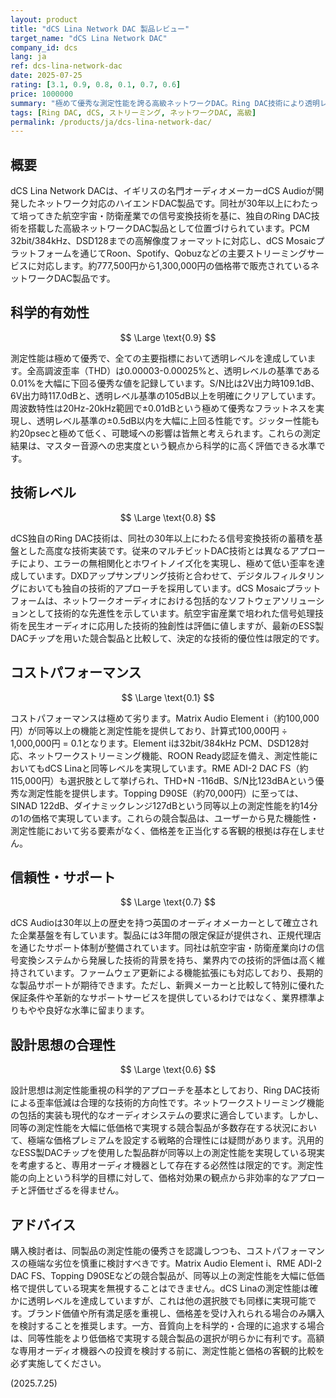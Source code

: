 ```yaml
---
layout: product
title: "dCS Lina Network DAC 製品レビュー"
target_name: "dCS Lina Network DAC"
company_id: dcs
lang: ja
ref: dcs-lina-network-dac
date: 2025-07-25
rating: [3.1, 0.9, 0.8, 0.1, 0.7, 0.6]
price: 1000000
summary: "極めて優秀な測定性能を誇る高級ネットワークDAC。Ring DAC技術により透明レベルの音質を実現するが、同等性能を大幅に下回る価格で提供する競合製品が多数存在するため、コストパフォーマンスは極めて劣る。"
tags: [Ring DAC, dCS, ストリーミング, ネットワークDAC, 高級]
permalink: /products/ja/dcs-lina-network-dac/
---
```

## 概要

dCS Lina Network DACは、イギリスの名門オーディオメーカーdCS Audioが開発したネットワーク対応のハイエンドDAC製品です。同社が30年以上にわたって培ってきた航空宇宙・防衛産業での信号変換技術を基に、独自のRing DAC技術を搭載した高級ネットワークDAC製品として位置づけられています。PCM 32bit/384kHz、DSD128までの高解像度フォーマットに対応し、dCS Mosaicプラットフォームを通じてRoon、Spotify、Qobuzなどの主要ストリーミングサービスに対応します。約777,500円から1,300,000円の価格帯で販売されているネットワークDAC製品です。

## 科学的有効性

$$ \Large \text{0.9} $$

測定性能は極めて優秀で、全ての主要指標において透明レベルを達成しています。全高調波歪率（THD）は0.00003-0.00025%と、透明レベルの基準である0.01%を大幅に下回る優秀な値を記録しています。S/N比は2V出力時109.1dB、6V出力時117.0dBと、透明レベル基準の105dB以上を明確にクリアしています。周波数特性は20Hz-20kHz範囲で±0.01dBという極めて優秀なフラットネスを実現し、透明レベル基準の±0.5dB以内を大幅に上回る性能です。ジッター性能も約20psecと極めて低く、可聴域への影響は皆無と考えられます。これらの測定結果は、マスター音源への忠実度という観点から科学的に高く評価できる水準です。

## 技術レベル

$$ \Large \text{0.8} $$

dCS独自のRing DAC技術は、同社の30年以上にわたる信号変換技術の蓄積を基盤とした高度な技術実装です。従来のマルチビットDAC技術とは異なるアプローチにより、エラーの無相関化とホワイトノイズ化を実現し、極めて低い歪率を達成しています。DXDアップサンプリング技術と合わせて、デジタルフィルタリングにおいても独自の技術的アプローチを採用しています。dCS Mosaicプラットフォームは、ネットワークオーディオにおける包括的なソフトウェアソリューションとして技術的な先進性を示しています。航空宇宙産業で培われた信号処理技術を民生オーディオに応用した技術的独創性は評価に値しますが、最新のESS製DACチップを用いた競合製品と比較して、決定的な技術的優位性は限定的です。

## コストパフォーマンス

$$ \Large \text{0.1} $$

コストパフォーマンスは極めて劣ります。Matrix Audio Element i（約100,000円）が同等以上の機能と測定性能を提供しており、計算式100,000円 ÷ 1,000,000円 = 0.1となります。Element iは32bit/384kHz PCM、DSD128対応、ネットワークストリーミング機能、ROON Ready認証を備え、測定性能においてもdCS Linaと同等レベルを実現しています。RME ADI-2 DAC FS（約115,000円）も選択肢として挙げられ、THD+N -116dB、S/N比123dBAという優秀な測定性能を提供します。Topping D90SE（約70,000円）に至っては、SINAD 122dB、ダイナミックレンジ127dBという同等以上の測定性能を約14分の1の価格で実現しています。これらの競合製品は、ユーザーから見た機能性・測定性能において劣る要素がなく、価格差を正当化する客観的根拠は存在しません。

## 信頼性・サポート

$$ \Large \text{0.7} $$

dCS Audioは30年以上の歴史を持つ英国のオーディオメーカーとして確立された企業基盤を有しています。製品には3年間の限定保証が提供され、正規代理店を通じたサポート体制が整備されています。同社は航空宇宙・防衛産業向けの信号変換システムから発展した技術的背景を持ち、業界内での技術的評価は高く維持されています。ファームウェア更新による機能拡張にも対応しており、長期的な製品サポートが期待できます。ただし、新興メーカーと比較して特別に優れた保証条件や革新的なサポートサービスを提供しているわけではなく、業界標準よりもやや良好な水準に留まります。

## 設計思想の合理性

$$ \Large \text{0.6} $$

設計思想は測定性能重視の科学的アプローチを基本としており、Ring DAC技術による歪率低減は合理的な技術的方向性です。ネットワークストリーミング機能の包括的実装も現代的なオーディオシステムの要求に適合しています。しかし、同等の測定性能を大幅に低価格で実現する競合製品が多数存在する状況において、極端な価格プレミアムを設定する戦略的合理性には疑問があります。汎用的なESS製DACチップを使用した製品群が同等以上の測定性能を実現している現実を考慮すると、専用オーディオ機器として存在する必然性は限定的です。測定性能の向上という科学的目標に対して、価格対効果の観点から非効率的なアプローチと評価せざるを得ません。

## アドバイス

購入検討者は、同製品の測定性能の優秀さを認識しつつも、コストパフォーマンスの極端な劣位を慎重に検討すべきです。Matrix Audio Element i、RME ADI-2 DAC FS、Topping D90SEなどの競合製品が、同等以上の測定性能を大幅に低価格で提供している現実を無視することはできません。dCS Linaの測定性能は確かに透明レベルを達成していますが、これは他の選択肢でも同様に実現可能です。ブランド価値や所有満足感を重視し、価格差を受け入れられる場合のみ購入を検討することを推奨します。一方、音質向上を科学的・合理的に追求する場合は、同等性能をより低価格で実現する競合製品の選択が明らかに有利です。高額な専用オーディオ機器への投資を検討する前に、測定性能と価格の客観的比較を必ず実施してください。

(2025.7.25)